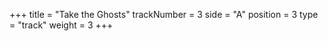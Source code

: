+++
title = "Take the Ghosts"
trackNumber = 3
side = "A"
position = 3
type = "track"
weight = 3
+++
